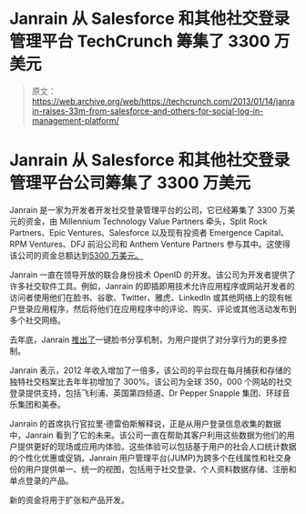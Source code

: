 # Janrain 从 Salesforce 和其他社交登录管理平台 TechCrunch 筹集了 3300 万美元

> 原文：<https://web.archive.org/web/https://techcrunch.com/2013/01/14/janrain-raises-33m-from-salesforce-and-others-for-social-log-in-management-platform/>

# Janrain 从 Salesforce 和其他社交登录管理平台公司筹集了 3300 万美元

Janrain 是一家为开发者开发社交登录管理平台的公司，它已经筹集了 3300 万美元的资金，由 Millennium Technology Value Partners 牵头，Split Rock Partners、Epic Ventures、Salesforce 以及现有投资者 Emergence Capital、RPM Ventures、DFJ 前沿公司和 Anthem Venture Partners 参与其中。这使得该公司的资金总额达到[5300 万美元。](https://web.archive.org/web/20221206075606/http://www.crunchbase.com/company/janrain)

Janrain 一直在领导开放的联合身份技术 OpenID 的开发。该公司为开发者提供了许多社交软件工具。例如，Janrain 的即插即用技术允许应用程序或网站开发者的访问者使用他们在脸书、谷歌、Twitter、雅虎、LinkedIn 或其他网络上的现有帐户登录应用程序，然后将他们在应用程序中的评论、购买、评论或其他活动发布到多个社交网络。

去年底，Janrain [推出了](https://web.archive.org/web/20221206075606/https://beta.techcrunch.com/2012/10/04/janrain-offers-new-facebook-auto-sharing-tool-makes-reading-tmz-less-embarrassing/)一键脸书分享机制，为用户提供了对分享行为的更多控制。

Janrain 表示，2012 年收入增加了一倍多，该公司的平台现在每月捕获和存储的独特社交档案比去年年初增加了 300%。该公司为全球 350，000 个网站的社交登录提供支持，包括飞利浦、英国第四频道、Dr Pepper Snapple 集团、环球音乐集团和美泰。

Janrain 的首席执行官拉里·德雷伯斯解释说，正是从用户登录信息收集的数据中，Janrain 看到了它的未来。该公司一直在帮助其客户利用这些数据为他们的用户提供更好的现场或应用内体验。这些体验可以包括基于用户的社会人口统计数据的个性化优惠或促销。Janrain 用户管理平台(JUMP)为跨多个在线属性和社交身份的用户提供单一、统一的视图，包括用于社交登录、个人资料数据存储、注册和单点登录的产品。

新的资金将用于扩张和产品开发。